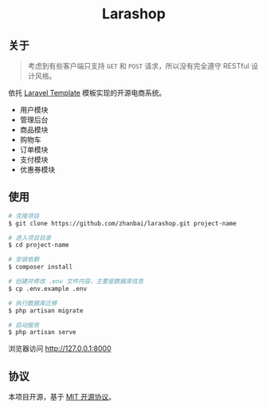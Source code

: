 # <p align="center">Larashop</p>

## 关于

> 考虑到有些客户端只支持 `GET` 和 `POST` 请求，所以没有完全遵守 RESTful 设计风格。

依托 [Laravel Template](https://github.com/zhanbai/laravel-template) 模板实现的开源电商系统。

- 用户模块
- 管理后台
- 商品模块
- 购物车
- 订单模块
- 支付模块
- 优惠券模块

## 使用

```bash
# 克隆项目
$ git clone https://github.com/zhanbai/larashop.git project-name

# 进入项目目录
$ cd project-name

# 安装依赖
$ composer install

# 创建并修改 .env 文件内容，主要是数据库信息
$ cp .env.example .env

# 执行数据库迁移
$ php artisan migrate

# 启动服务
$ php artisan serve
```

浏览器访问 http://127.0.0.1:8000

## 协议

本项目开源，基于 [MIT 开源协议](https://opensource.org/licenses/MIT)。
